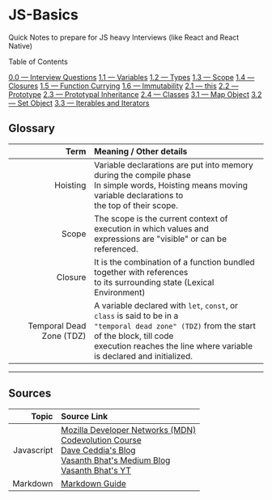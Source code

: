 # JS-Basics

Quick Notes to prepare for JS heavy Interviews (like React and React Native)

Table of Contents

[0.0 — Interview Questions](./0_0%20—%20Interview%20Questions/interview_questions.readme.md)
[1.1 — Variables](./1_1%20—%20Variables/variables.readme.md)
[1.2 — Types](./1_2%20—%20Types/types.readme.md)
[1.3 — Scope](./1_3%20—%20Scope/scope.readme.md)
[1.4 — Closures](./1_4%20—%20Closures/closures.readme.md)
[1.5 — Function Currying](./1_5%20—%20Function%20Currying/function_currying.readme.md)
[1.6 — Immutability](./1_6%20—%20Immutability/immutability.readme.md)
[2.1 — this](./2_1%20—%20this/this.readme.md)
[2.2 — Prototype](./2_2%20—%20Prototype/prototype.readme.md)
[2.3 — Prototypal Inheritance](./2_3%20—%20Prototypal%20Inheritance/prototypal_inheritance.readme.md)
[2.4 — Classes](./2_4%20—%20Classes/classes.readme.md)
[3.1 — Map Object](./3_1%20—%20Map%20Object/map_object.readme.md)
[3.2 — Set Object](./3_2%20—%20Set%20Object/set_object.readme.md)
[3.3 — Iterables and Iterators](./3_3%20—%20Iterables%20and%20Iterators/iterables_and_iterators.readme.md)

## Glossary

|                     Term | Meaning / Other details                                                                                                                                                                                                   |
| -----------------------: | :------------------------------------------------------------------------------------------------------------------------------------------------------------------------------------------------------------------------ |
|                 Hoisting | Variable declarations are put into memory during the compile phase<br/>In simple words, Hoisting means moving variable declarations to<br/>the top of their scope.                                                        |
|                    Scope | The scope is the current context of execution in which values and<br/>expressions are "visible" or can be referenced.                                                                                                     |
|                  Closure | It is the combination of a function bundled together with references<br/>to its surrounding state (Lexical Environment)                                                                                                   |
| Temporal Dead Zone (TDZ) | A variable declared with `let`, `const`, or `class` is said to be in a<br/>`"temporal dead zone" (TDZ)` from the start of the block, till code<br/>execution reaches the line where variable is declared and initialized. |

---

## Sources

|      Topic | Source Link                                                                                                                                                   |
| ---------: | :------------------------------------------------------------------------------------------------------------------------------------------------------------ |
| Javascript | [Mozilla Developer Networks (MDN)][1]<br/>[Codevolution Course][2]<br/>[Dave Ceddia's Blog][3]<br/>[Vasanth Bhat's Medium Blog][4]<br/>[Vasanth Bhat's YT][5] |
|   Markdown | [Markdown Guide][6]                                                                                                                                           |

[1]: https://developer.mozilla.org/docs/Web
[2]: https://learn.codevolution.dev/
[3]: https://daveceddia.com/javascript-references/
[4]: https://mevasanth.medium.com/
[5]: https://www.youtube.com/@uncommongeeks
[6]: https://www.markdownguide.org/basic-syntax
